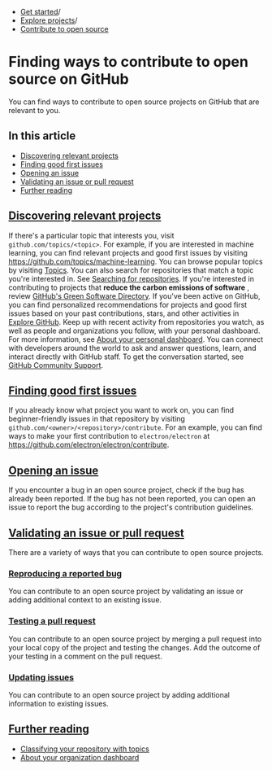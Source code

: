   * [Get started](https://docs.github.com/en/get-started "Get started")/
  * [Explore projects](https://docs.github.com/en/get-started/exploring-projects-on-github "Explore projects")/
  * [Contribute to open source](https://docs.github.com/en/get-started/exploring-projects-on-github/finding-ways-to-contribute-to-open-source-on-github "Contribute to open source")


# Finding ways to contribute to open source on GitHub
You can find ways to contribute to open source projects on GitHub that are relevant to you.
## In this article
  * [Discovering relevant projects](https://docs.github.com/en/get-started/exploring-projects-on-github/finding-ways-to-contribute-to-open-source-on-github#discovering-relevant-projects)
  * [Finding good first issues](https://docs.github.com/en/get-started/exploring-projects-on-github/finding-ways-to-contribute-to-open-source-on-github#finding-good-first-issues)
  * [Opening an issue](https://docs.github.com/en/get-started/exploring-projects-on-github/finding-ways-to-contribute-to-open-source-on-github#opening-an-issue)
  * [Validating an issue or pull request](https://docs.github.com/en/get-started/exploring-projects-on-github/finding-ways-to-contribute-to-open-source-on-github#validating-an-issue-or-pull-request)
  * [Further reading](https://docs.github.com/en/get-started/exploring-projects-on-github/finding-ways-to-contribute-to-open-source-on-github#further-reading)


## [Discovering relevant projects](https://docs.github.com/en/get-started/exploring-projects-on-github/finding-ways-to-contribute-to-open-source-on-github#discovering-relevant-projects)
If there's a particular topic that interests you, visit `github.com/topics/<topic>`. For example, if you are interested in machine learning, you can find relevant projects and good first issues by visiting <https://github.com/topics/machine-learning>. You can browse popular topics by visiting [Topics](https://github.com/topics). You can also search for repositories that match a topic you're interested in. See [Searching for repositories](https://docs.github.com/en/search-github/searching-on-github/searching-for-repositories#search-by-topic).
If you're interested in contributing to projects that **reduce the carbon emissions of software** , review [GitHub's Green Software Directory](https://github.com/github/GreenSoftwareDirectory).
If you've been active on GitHub, you can find personalized recommendations for projects and good first issues based on your past contributions, stars, and other activities in [Explore GitHub](https://github.com/explore).
Keep up with recent activity from repositories you watch, as well as people and organizations you follow, with your personal dashboard. For more information, see [About your personal dashboard](https://docs.github.com/en/account-and-profile/setting-up-and-managing-your-personal-account-on-github/managing-user-account-settings/about-your-personal-dashboard).
You can connect with developers around the world to ask and answer questions, learn, and interact directly with GitHub staff. To get the conversation started, see [GitHub Community Support](https://github.com/orgs/community/discussions/).
## [Finding good first issues](https://docs.github.com/en/get-started/exploring-projects-on-github/finding-ways-to-contribute-to-open-source-on-github#finding-good-first-issues)
If you already know what project you want to work on, you can find beginner-friendly issues in that repository by visiting `github.com/<owner>/<repository>/contribute`. For an example, you can find ways to make your first contribution to `electron/electron` at <https://github.com/electron/electron/contribute>.
## [Opening an issue](https://docs.github.com/en/get-started/exploring-projects-on-github/finding-ways-to-contribute-to-open-source-on-github#opening-an-issue)
If you encounter a bug in an open source project, check if the bug has already been reported. If the bug has not been reported, you can open an issue to report the bug according to the project's contribution guidelines.
## [Validating an issue or pull request](https://docs.github.com/en/get-started/exploring-projects-on-github/finding-ways-to-contribute-to-open-source-on-github#validating-an-issue-or-pull-request)
There are a variety of ways that you can contribute to open source projects.
### [Reproducing a reported bug](https://docs.github.com/en/get-started/exploring-projects-on-github/finding-ways-to-contribute-to-open-source-on-github#reproducing-a-reported-bug)
You can contribute to an open source project by validating an issue or adding additional context to an existing issue.
### [Testing a pull request](https://docs.github.com/en/get-started/exploring-projects-on-github/finding-ways-to-contribute-to-open-source-on-github#testing-a-pull-request)
You can contribute to an open source project by merging a pull request into your local copy of the project and testing the changes. Add the outcome of your testing in a comment on the pull request.
### [Updating issues](https://docs.github.com/en/get-started/exploring-projects-on-github/finding-ways-to-contribute-to-open-source-on-github#updating-issues)
You can contribute to an open source project by adding additional information to existing issues.
## [Further reading](https://docs.github.com/en/get-started/exploring-projects-on-github/finding-ways-to-contribute-to-open-source-on-github#further-reading)
  * [Classifying your repository with topics](https://docs.github.com/en/repositories/managing-your-repositorys-settings-and-features/customizing-your-repository/classifying-your-repository-with-topics)
  * [About your organization dashboard](https://docs.github.com/en/organizations/collaborating-with-groups-in-organizations/about-your-organization-dashboard)


